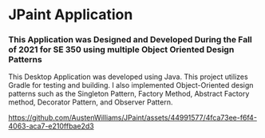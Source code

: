 # JPaint Application

### This Application was Designed and Developed During the Fall of 2021 for SE 350 using multiple Object Oriented Design Patterns

This Desktop Application was developed using Java. This project utilizes Gradle for testing and building. I also implemented Object-Oriented design patterns such as the Singleton Pattern, Factory Method, Abstract Factory method, Decorator Pattern, and Observer Pattern.


https://github.com/AustenWilliams/JPaint/assets/44991577/4fca73ee-f6f4-4063-aca7-e210ffbae2d3




